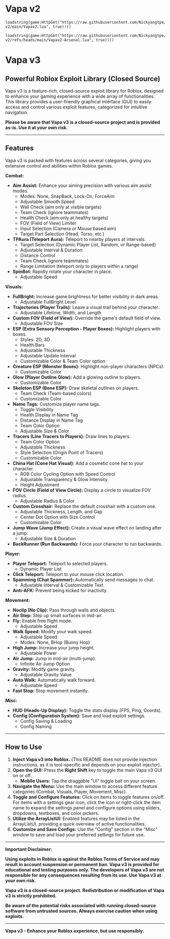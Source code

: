 # Vapa v2
```
loadstring(game:HttpGet("https://raw.githubusercontent.com/Nickyangtpe/Vapa-v2/main/Vapav2.lua", true))()
```
```
loadstring(game:HttpGet("https://raw.githubusercontent.com/Nickyangtpe/Vapa-v2/refs/heads/main/Vapav2-Arsenal.lua", true))()
```





# Vapa v3

## Powerful Roblox Exploit Library (Closed Source)

Vapa v3 is a feature-rich, closed-source exploit library for Roblox, designed to enhance your gaming experience with a wide array of functionalities. This library provides a user-friendly graphical interface (GUI) to easily access and control various exploit features, categorized for intuitive navigation.

**Please be aware that Vapa v3 is a closed-source project and is provided as-is. Use it at your own risk.**

---

## Features

Vapa v3 is packed with features across several categories, giving you extensive control and abilities within Roblox games.

**Combat:**

*   **Aim Assist:** Enhance your aiming precision with various aim assist modes.
    *   Modes: None, SnapBack, Lock-On, ForceAim
    *   Adjustable Smooth Speed
    *   Wall Check (aim only at visible targets)
    *   Team Check (ignore teammates)
    *   Health Check (aim only at healthy targets)
    *   FOV (Field of View) Limiter
    *   Input Selection (Camera or Mouse based aim)
    *   Target Part Selection (Head, Torso, etc.)
*   **TPAura (Teleport Aura):** Teleport to nearby players at intervals.
    *   Target Selection (Dynamic Player List, Random, or Range-based)
    *   Adjustable Interval & Duration
    *   Distance Control
    *   Team Check (ignore teammates)
    *   Range Limitation (teleport only to players within a range)
*   **SpinBot:** Rapidly rotate your character in place.
    *   Adjustable Speed

**Visuals:**

*   **FullBright:**  Increase game brightness for better visibility in dark areas.
    *   Adjustable FullBright Level
*   **Trajectories (Player Trails):** Leave a visual trail behind your character.
    *   Adjustable Lifetime, Width, and Length
*   **Custom FOV (Field of View):** Override the game's default field of view.
    *   Adjustable FOV Size
*   **ESP (Extra Sensory Perception - Player Boxes):**  Highlight players with boxes.
    *   Styles: 2D, 3D
    *   Health Bars
    *   Adjustable Thickness
    *   Adjustable Update Interval
    *   Customizable Color & Team Color option
*   **Creature ESP (Monster Boxes):** Highlight non-player characters (NPCs).
    *   Customizable Color
*   **Glow (Player Outline Glow):** Add a glowing outline to players.
    *   Customizable Color
*   **Skeleton ESP (Bone ESP):** Draw skeletal outlines on players.
    *   Team Check (Team-based colors)
    *   Customizable Color
*   **Name Tags:** Customize player name tags.
    *   Toggle Visibility
    *   Health Display in Name Tag
    *   Distance Display in Name Tag
    *   Team Color Option
    *   Adjustable Size & Color
*   **Tracers (Line Tracers to Players):** Draw lines to players.
    *   Team Color Option
    *   Adjustable Thickness
    *   Style Selection (Origin Point of Tracers)
    *   Customizable Color
*   **China Hat (Cone Hat Visual):** Add a cosmetic cone hat to your character.
    *   RGB Color Cycling Option with Speed Control
    *   Adjustable Transparency & Glow Intensity
    *   Height Adjustment
*   **FOV Circle (Field of View Circle):** Display a circle to visualize FOV radius.
    *   Adjustable Radius & Color
*   **Custom Crosshair:** Replace the default crosshair with a custom one.
    *   Adjustable Thickness, Length, and Gap
    *   Center Dot Option with Size Control
    *   Customizable Color
*   **Jump Wave (Jump Effect):** Create a visual wave effect on landing after a jump.
    *   Adjustable Size & Duration
*   **BackRunner (Run Backwards):** Force your character to run backwards.

**Player:**

*   **Player Teleport:** Teleport to selected players.
    *   Dynamic Player List
*   **Click Teleport:** Teleport to your mouse click location.
*   **Spamming (Chat Spammer):** Automatically send messages to chat.
    *   Adjustable Interval & Customizable Text
*   **Anti-AFK:** Prevent being kicked for inactivity.

**Movement:**

*   **Noclip (No Clip):** Pass through walls and objects.
*   **Air Step:** Step up small surfaces in mid-air.
*   **Fly:** Enable free flight mode.
    *   Adjustable Speed
*   **Walk Speed:** Modify your walk speed.
    *   Adjustable Speed
    *   Modes: None, BHop (Bunny Hop)
*   **High Jump:** Increase your jump height.
    *   Adjustable Power
*   **Air Jump:** Jump in mid-air (multi-jump).
    *   Infinite Air Jump Option
*   **Gravity:** Modify game gravity.
    *   Adjustable Gravity Value
*   **Auto Walk:** Automatically walk forward.
    *   Adjustable Speed
*   **Fast Stop:** Stop movement instantly.

**Misc:**

*   **HUD (Heads-Up Display):** Toggle the stats display (FPS, Ping, Coords).
*   **Config (Configuration System):** Save and load exploit settings.
    *   Config Saving & Loading
    *   Config Naming

---

## How to Use

1.  **Inject Vapa v3 into Roblox.** (This README does not provide injection instructions, as it is tool-specific and depends on your exploit injector).
2.  **Open the GUI:** Press the **Right Shift** key to toggle the main Vapa v3 GUI on or off.
    *   **Mobile Users:** Tap the draggable "UI" toggle ball on your screen.
3.  **Navigate the Menu:** Use the main window to access different feature categories (Combat, Visuals, Player, Movement, Misc).
4.  **Toggle and Configure Features:** Click on items to toggle features on/off. For items with a settings gear icon, click the icon or right-click the item name to expand the settings panel and configure options using sliders, dropdowns, textboxes, and color pickers.
5.  **Utilize the ArrayListUI:** Enabled features may be listed in the ArrayListUI, providing a quick overview of active functionalities.
6.  **Customize and Save Configs:** Use the "Config" section in the "Misc" window to save and load your preferred settings for future use.

---

**Important Disclaimer:**

**Using exploits in Roblox is against the Roblox Terms of Service and may result in account suspension or permanent ban. Vapa v3 is provided for educational and testing purposes only. The developers of Vapa v3 are not responsible for any consequences resulting from its use. Use Vapa v3 at your own risk.**

**Vapa v3 is a closed-source project. Redistribution or modification of Vapa v3 is strictly prohibited.**

**Be aware of the potential risks associated with running closed-source software from untrusted sources.  Always exercise caution when using exploits.**

---

**Vapa v3 - Enhance your Roblox experience, but use responsibly.**
